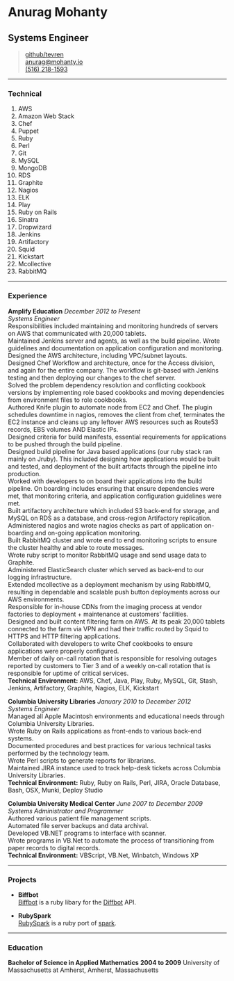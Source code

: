 # Anurag Mohanty
## Systems Engineer

> [github/tevren](http://github.com/tevren)</br>
> [anurag@mohanty.io](mailto:anurag@mohanty.io)</br>
> [(516) 218-1593](tel:+15162181593)</br>

-----
### Technical
1. AWS
2. Amazon Web Stack
3. Chef
4. Puppet 
5. Ruby
6. Perl
7. Git
8. MySQL
9. MongoDB
10. RDS
11. Graphite
12. Nagios
13. ELK
14. Play
15. Ruby on Rails
16. Sinatra
18. Dropwizard
19. Jenkins
20. Artifactory
21. Squid
22. Kickstart
23. Mcollective
24. RabbitMQ

-----
### Experience

**Amplify Education** _December 2012 to Present_</br>
*Systems Engineer*</br>
Responsibilities included maintaining and monitoring hundreds of servers on AWS that communicated with 20,000 tablets.</br>
Maintained Jenkins server and agents, as well as the build pipeline.
Wrote guidelines and documentation on application configuration and monitoring.</br>
Designed the AWS architecture, including VPC/subnet layouts.</br>
Designed Chef Workflow and architecture, once for the Access division, and again for the entire company. The workflow is git-based with Jenkins testing and then deploying our changes to the chef server.</br>
Solved the problem dependency resolution and conflicting cookbook versions by implementing role based cookbooks and moving dependencies from environment files to role cookbooks.</br> 
Authored Knife plugin to automate node from EC2 and Chef. The plugin schedules downtime in nagios, removes the client from chef, terminates the EC2 instance and cleans up any leftover AWS resources such as Route53 records, EBS volumes AND Elastic IPs.</br>
Designed criteria for build manifests, essential requirements for applications to be pushed through the build pipeline.</br>
Designed build pipeline for Java based applications (our ruby stack ran mainly on Jruby). This included designing how applications would be built and tested, and deployment of the built artifacts through the pipeline into production.</br>
Worked with developers to on board their applications into the build pipeline. On boarding includes ensuring that ensure dependencies were met, that monitoring criteria, and application configuration guidelines were met.</br>
Built artifactory architecture which included S3 back-end for storage, and MySQL on RDS as a database, and cross-region Artifactory replication.</br>
Administered nagios and wrote nagios checks as part of application on-boarding and on-going application monitoring.</br>
Built RabbitMQ cluster and wrote end to end monitoring scripts to ensure the cluster healthy and able to route messages.</br>
Wrote ruby script to monitor RabbitMQ usage and send usage data to Graphite.</br>
Administered ElasticSearch cluster which served as back-end to our logging infrastructure.</br>
Extended mcollective as a deployment mechanism by using RabbitMQ, resulting in dependable and scalable push button deployments across our AWS environments.</br>
Responsible for in-house CDNs from the imaging process at vendor factories to deployment + maintenance at customers' facilities.</br>
Designed and built content filtering farm on AWS. At its peak 20,000 tablets connected to the farm via VPN and had their traffic routed by Squid to HTTPS and HTTP filtering applications.</br>
Collaborated with developers to write Chef cookbooks to ensure applications were properly configured.</br>
Member of daily on-call rotation that is responsible for resolving outages reported by customers to Tier 3 and of a weekly on-call rotation that is responsible for uptime of critical services.</br>
**Technical Environment:** AWS, Chef, Java, Play, Ruby, MySQL, Git, Stash, Jenkins, Artifactory, Graphite, Nagios, ELK, Kickstart
  
**Columbia University Libraries** _January 2010 to December 2012_</br>
*Systems Engineer*</br> 
Managed all Apple Macintosh environments and educational needs through Columbia University Libraries.</br>
Wrote Ruby on Rails applications as front-ends to various back-end systems.</br> 
Documented procedures and best practices for various technical tasks performed by the technology team.</br>
Wrote Perl scripts to generate reports for librarians.</br> 
Maintained JIRA instance used to track help-desk tickets across Columbia University Libraries.</br>
**Technical Environment:** Ruby, Ruby on Rails, Perl, JIRA, Oracle Database, Bash, OSX, Munki, Deploy Studio

**Columbia University Medical Center** _June 2007 to December 2009_</br>
*Systems Administrator and Programmer*</br> 
Authored various patient file management scripts.</br> 
Automated file server backups and data archival. </br>
Developed VB.NET programs to interface with scanner.</br>
Wrote programs in VB.Net to automate the process of transitioning from paper records to digital records.</br>
**Technical Environment:** VBScript, VB.Net, Winbatch, Windows XP
    
-----
### Projects

* **Biffbot**</br>
  <a href=https://github.com/tevren/biffbot class=not-printed>Biffbot</a>
  is a ruby libary for the <a href=https://www.diffbot.com >Diffbot</a> API.

* **RubySpark**</br>
  <a href=https://github.com/tevren/rubyspark class=not-printed>RubySpark</a>
  is a ruby port of <a href=http://zachholman.com/spark/ >spark</a>.

-----
### Education

**Bachelor of Science in Applied Mathematics** __2004 to 2009__
  University of Massachusetts at Amherst, Amherst, Massachusetts

